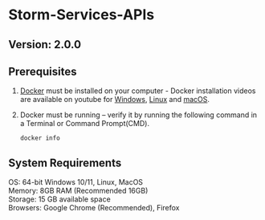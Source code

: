 # Storm-Services-APIs
## Version: 2.0.0

## Prerequisites
1. [Docker](https://www.docker.com/) must be installed on your computer - Docker installation videos are available on youtube for [Windows](https://www.youtube.com/watch?v=ZyBBv1JmnWQ), [Linux](https://www.youtube.com/watch?v=5_EA3rBCXmU) and [macOS](https://www.youtube.com/watch?v=-EXlfSsP49A).

2. Docker must be running – verify it by running the following command in a Terminal or Command Prompt(CMD).
    ```
    docker info 
    ```

## System Requirements
OS: 64-bit Windows 10/11, Linux, MacOS\
Memory: 8GB RAM (Recommended 16GB)\
Storage: 15 GB available space\
Browsers: Google Chrome (Recommended), Firefox